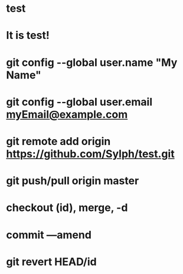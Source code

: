 # test
# It is test!
# git config --global user.name "My Name"
# git config --global user.email myEmail@example.com
# git remote add origin https://github.com/SyIph/test.git
# git push/pull origin master
# checkout (id), merge, -d
# commit —amend
# git revert HEAD/id
